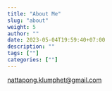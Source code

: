 ```yaml
---
title: "About Me"
slug: "about"
weight: 5
author: ""
date: 2023-05-04T19:59:40+07:00
description: ""
tags: [""]
categories: [""]
---
```


nattapong.klumphet@gmail.com